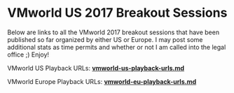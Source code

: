 # VMworld US 2017 Breakout Sessions

Below are links to all the VMworld 2017 breakout sessions that have been published so far organized by either US or Europe. I may post some additional stats as time permits and whether or not I am called into the legal office ;) Enjoy!

VMworld US Playback URLs: **[vmworld-us-playback-urls.md](vmworld-us-playback-urls.md)**

VMworld Europe Playback URLs: **[vmworld-eu-playback-urls.md](vmworld-eu-playback-urls.md)**
